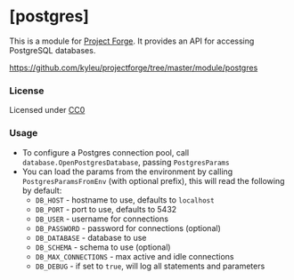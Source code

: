 <!--- Content managed by Project Forge, see [projectforge.md] for details. -->
# [postgres]

This is a module for [Project Forge](https://projectforge.dev). It provides an API for accessing PostgreSQL databases.

https://github.com/kyleu/projectforge/tree/master/module/postgres

### License

Licensed under [CC0](https://creativecommons.org/publicdomain/zero/1.0)

### Usage

- To configure a Postgres connection pool, call `database.OpenPostgresDatabase`, passing `PostgresParams`
- You can load the params from the environment by calling `PostgresParamsFromEnv` (with optional prefix), this will read the following by default:
  - `DB_HOST` - hostname to use, defaults to `localhost`
  - `DB_PORT` - port to use, defaults to 5432
  - `DB_USER` - username for connections
  - `DB_PASSWORD` - password for connections (optional)
  - `DB_DATABASE` - database to use
  - `DB_SCHEMA` - schema to use (optional)
  - `DB_MAX_CONNECTIONS` - max active and idle connections
  - `DB_DEBUG` - if set to `true`, will log all statements and parameters
